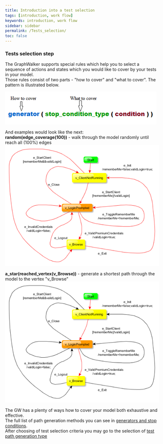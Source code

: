 ```yaml
---
title: Introduction into a test selection
tags: [introduction, work flow]
keywords: introduction, work flow
sidebar: sidebar
permalink: /Tests_selection/
toc: false
---
```


### Tests selection step

The GraphWalker supports special rules which help you to select a sequence of actions and states which you would like to cover by your tests in your model.  
Those rules consist of two parts - "how to cover" and "what to cover". The pattern is illustrated below.  

<img src="/images/SelectionRulePattern.png" alt="Selection rule pattern">

And examples would look like the next:  
**random(edge_coverage(100))** - walk through the model randomly until reach all (100%) edges  
<img src="/images/LoginWithAllCoveredEdges.png" alt="LoginWithAllCoveredEdges">

**a_star(reached_vertex(v_Browse))** - generate a shortest path through the model to the vertex "v_Browse"  
<img src="/images/LoginWithReached_v_Browse.png" alt="LoginWithReached_v_Browse">

The GW has a plenty of ways how to cover your model both exhaustive and effective.   
The full list of path generation methods you can see in [generators and stop conditions](/generators_and_stop_conditions).  
After choosing of test selection criteria you may go to the selection of [test path generation type](/Test_paths_generation)
